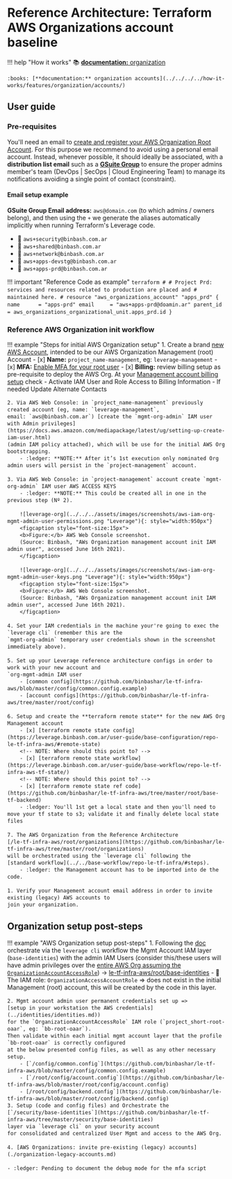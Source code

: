 # Reference Architecture: Terraform AWS Organizations account baseline

!!! help "How it works"
    :books: [**documentation:** organization](../../../../how-it-works/features/organization/organization/)
    
    :books: [**documentation:** organization accounts](../../../../how-it-works/features/organization/accounts/)

## User guide

### Pre-requisites

You'll need an email to [create and register your AWS Organization Root Account](https://aws.amazon.com/premiumsupport/knowledge-center/create-and-activate-aws-account/).
For this purpose we recommend to avoid using a personal email account. 
Instead, whenever possible, it should ideally be associated, with a **distribution list email** such as a 
[**GSuite Group**](https://support.google.com/a/answer/2727156?hl=en) to ensure the proper admins member's team 
(DevOps | SecOps | Cloud Engineering Team) to manage its notifications avoiding a single point of contact (constraint).

#### Email setup example
**GSuite Group Email address:** `aws@domain.com` (to which admins / owners belong), and then using the `+` we generate
the aliases automatically implicitly when running Terraform's Leverage code.

* :e-mail: `aws+security@binbash.com.ar`
* :e-mail: `aws+shared@binbash.com.ar`
* :e-mail: `aws+network@binbash.com.ar`
* :e-mail: `aws+apps-devstg@binbash.com.ar`
* :e-mail: `aws+apps-prd@binbash.com.ar`

!!! important "Reference Code as example"
    ```terraform
    #
    # Project Prd: services and resources related to production are placed and
    #  maintained here.
    #
    resource "aws_organizations_account" "apps_prd" {
      name      = "apps-prd"
      email     = "aws+apps-prd@doamin.ar"
      parent_id = aws_organizations_organizational_unit.apps_prd.id
    }
    ```

### Reference AWS Organization init workflow

!!! example "Steps for initial AWS Organization setup"
    1. Create a brand [new AWS Account](https://aws.amazon.com/premiumsupport/knowledge-center/create-and-activate-aws-account/),
     intended to be our AWS Organization Management (root) Account
        - [x] **Name:** `project_name-management`, eg: `leverage-management`
        - [x] **MFA:** [Enable MFA for your root user](https://docs.aws.amazon.com/IAM/latest/UserGuide/id_root-user.html#id_root-user_manage_mfa)
        - [x] **Billing:** review billing setup as pre-requisite to deploy the AWS Org. 
          At your [Management account billing setup](https://console.aws.amazon.com/billing/home?#/account) 
          check
            - Activate IAM User and Role Access to Billing Information
            - If needed Update Alternate Contacts 

    2. Via AWS Web Console: in `project_name-management` previously created account (eg, name: `leverage-management`,
    email: `aws@binbash.com.ar`) [create the `mgmt-org-admin` IAM user with Admin privileges](https://docs.aws.amazon.com/mediapackage/latest/ug/setting-up-create-iam-user.html)
    (admin IAM policy attached), which will be use for the initial AWS Org bootstrapping.
        - :ledger: **NOTE:** After it’s 1st execution only nominated Org admin users will persist in the `project-management` account.

    3. Via AWS Web Console: in `project-management` account create `mgmt-org-admin` IAM user AWS ACCESS KEYS
        - :ledger: **NOTE:** This could be created all in one in the previous step (Nº 2).

        ![leverage-org](../../../assets/images/screenshots/aws-iam-org-mgmt-admin-user-permissions.png "Leverage"){: style="width:950px"}
        <figcaption style="font-size:15px">
        <b>Figure:</b> AWS Web Console screenshot.
        (Source: Binbash, "AWs Organization management account init IAM admin user", accessed June 16th 2021).
        </figcaption>
    
        ![leverage-org](../../../assets/images/screenshots/aws-iam-org-mgmt-admin-user-keys.png "Leverage"){: style="width:950px"}
        <figcaption style="font-size:15px">
        <b>Figure:</b> AWS Web Console screenshot.
        (Source: Binbash, "AWs Organization management account init IAM admin user", accessed June 16th 2021).
        </figcaption>

    4. Set your IAM credentials in the machine your're going to exec the `leverage cli` (remember this are the 
    `mgmt-org-admin` temporary user credentials shown in the screenshot immediately above).

    5. Set up your Leverage reference architecture configs in order to work with your new account and 
    `org-mgmt-admin IAM user
        - [common config](https://github.com/binbashar/le-tf-infra-aws/blob/master/config/common.config.example)
        - [account configs](https://github.com/binbashar/le-tf-infra-aws/tree/master/root/config)

    6. Setup and create the **terraform remote state** for the new AWS Org Management account
        - [x] [terraform remote state config](https://leverage.binbash.com.ar/user-guide/base-configuration/repo-le-tf-infra-aws/#remote-state)
        <!-- NOTE: Where should this point to? -->
        - [x] [terraform remote state workflow](https://leverage.binbash.com.ar/user-guide/base-workflow/repo-le-tf-infra-aws-tf-state/)
        <!-- NOTE: Where should this point to? -->
        - [x] [terraform remote state ref code](https://github.com/binbashar/le-tf-infra-aws/tree/master/root/base-tf-backend)
        - :ledger: You'll 1st get a local state and then you'll need to move your tf state to s3; validate it and finally delete local state files

    7. The AWS Organization from the Reference Architecture 
    [/le-tf-infra-aws/root/organizations](https://github.com/binbashar/le-tf-infra-aws/tree/master/root/organizations) 
    will be orchestrated using the `leverage cli` following the 
    [standard workflow](../../base-workflow/repo-le-tf-infra/#steps).
        - :ledger: the Management account has to be imported into de the code.

    1. Verify your Management account email address in order to invite existing (legacy) AWS accounts to 
    join your organization.

## Organization setup post-steps

!!! example "AWS Organization setup post-steps"
    1. Following the [doc](../identities/identities.md) orchestrate vía the `leverage cli` workflow the Mgmt 
    Account IAM layer (`base-identities`) with the admin IAM Users (consider this/these users will have admin privileges over the 
    [entire AWS Org assuming the `OrganizationAccountAccessRole`](https://docs.aws.amazon.com/organizations/latest/userguide/orgs_manage_accounts_access.html))
    -> [le-tf-infra-aws/root/base-identities](https://github.com/binbashar/le-tf-infra-aws/tree/master/root/base-identities)
        - :ledger: The IAM role: `OrganizationAccessAccountRole` => does not exist in the initial Management (root)
    account, this will be created by the code in this layer.

    2. Mgmt account admin user permanent credentials set up => 
    [setup in your workstation the AWS credentials](../identities/identities.md))
    for the `OrganizationAccountAccessRole` IAM role (`project_short-root-oaar`, eg: `bb-root-oaar`).
    Then validate within each initial mgmt account layer that the profile `bb-root-oaar` is correctly configured 
    at the below presented config files, as well as any other necessary setup.
        - [`/config/common.config`](https://github.com/binbashar/le-tf-infra-aws/blob/master/config/common.config.example) 
        - [`/root/config/account.config`](https://github.com/binbashar/le-tf-infra-aws/blob/master/root/config/account.config)
        - [/root/config/backend.config`](https://github.com/binbashar/le-tf-infra-aws/blob/master/root/config/backend.config)
    3. Setup (code and config files) and Orchestrate the 
    [`/security/base-identities`](https://github.com/binbashar/le-tf-infra-aws/tree/master/security/base-identities) 
    layer via `leverage cli` on your security account
    for consolidated and centralized User Mgmt and access to the AWS Org.    
    
    4. [AWS Organizations: invite pre-existing (legacy) accounts](./organization-legacy-accounts.md)

    - :ledger: Pending to document the debug mode for the mfa script

